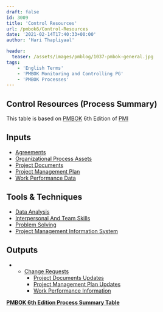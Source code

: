 ```yaml
---
draft: false
id: 3009   
title: 'Control Resources'
url: /pmbok6/Control-Resources
date: '2021-02-14T17:40:33+00:00'
author: 'Hari Thapliyaal'

header:
  teaser: /assets/images/pmblog/1037-pmbok-general.jpg
tags:
    - 'English Terms'
    - 'PMBOK Monitoring and Controlling PG'
    - 'PMBOK Processes'
---
```


## Control Resources (Process Summary)

This table is based on [PMBOK](https://www.pmi.org/pmbok-guide-standards) 6th Edition of [PMI](https://www.pmi.org)

## **Inputs**

- [Agreements](/pmbok6/agreements)
- [Organizational Process Assets](/pmbok6/organizational-process-assets)
- [Project Documents](/pmbok6/project-documents)
- [Project Management Plan](/pmbok6/project-management-plan)
- [Work Performance Data](/pmbok6/work-performance-data)

## **Tools &amp; Techniques**

- [Data Analysis](/pmbok6/data-analysis)
- [Interpersonal And Team Skills](/pmbok6/interpersonal-and-team-skills)
- [Problem Solving](/pmbok6/problem-solving)
- [Project Management Information System](/pmbok6/project-management-information-system)

## **Outputs**

- - [Change Requests](/pmbok6/change-requests)
    - [Project Documents Updates](/pmbok6/project-documents-updates)
    - [Project Management Plan Updates](/pmbok6/project-management-plan-updates)
    - [Work Performance Information](/pmbok6/work-performance-information)

**[PMBOK 6th Edition Process Summary Table](process-groups-and-processes-in-pmbok6/)**